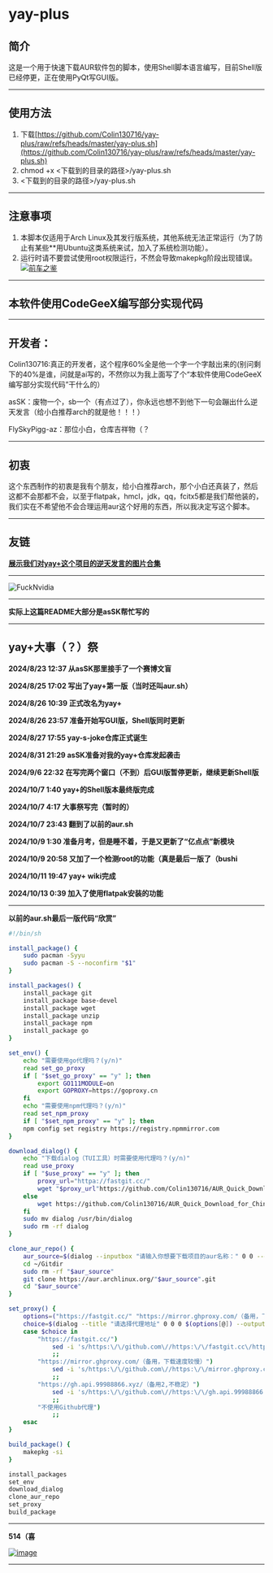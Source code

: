 # yay-plus

## 简介
这是一个用于快速下载AUR软件包的脚本，使用Shell脚本语言编写，目前Shell版已经停更，正在使用PyQt写GUI版。

---

## 使用方法
1. 下载[https://github.com/Colin130716/yay-plus/raw/refs/heads/master/yay-plus.sh](https://github.com/Colin130716/yay-plus/raw/refs/heads/master/yay-plus.sh)
2. chmod +x <下载到的目录的路径>/yay-plus.sh
3. <下载到的目录的路径>/yay-plus.sh

---

## 注意事项
1. 本脚本仅适用于Arch Linux及其发行版系统，其他系统无法正常运行（为了防止有某些**用Ubuntu这类系统来试，加入了系统检测功能）。
2. 运行时请不要尝试使用root权限运行，不然会导致makepkg阶段出现错误。
[![前车之鉴](https://img.z4a.net/images/2024/10/07/0828FE27048941E8E6F5C7E676C46A3E.jpeg)](https://img.z4a.net/image/0828FE27048941E8E6F5C7E676C46A3E.MlR4A)

---

## 本软件使用CodeGeeX编写部分实现代码

---

## 开发者：
Colin130716:真正的开发者，这个程序60%全是他一个字一个字敲出来的(别问剩下的40%是谁，问就是ai写的，不然你以为我上面写了个“本软件使用CodeGeeX编写部分实现代码”干什么的）

asSK：废物一个，sb一个（有点过了），你永远也想不到他下一句会蹦出什么逆天发言（给小白推荐arch的就是他！！！）

FlySkyPigg-az：那位小白，仓库吉祥物（？

---

## 初衷
这个东西制作的初衷是我有个朋友，给小白推荐arch，那个小白还真装了，然后这都不会那都不会，以至于flatpak，hmcl，jdk，qq，fcitx5都是我们帮他装的，我们实在不希望他不会合理运用aur这个好用的东西，所以我决定写这个脚本。

---

## 友链
[**展示我们对yay+这个项目的逆天发言的图片合集**](https://github.com/qwq9scan114514/yay-s-joke)

---

![FuckNvidia](https://raw.githubusercontent.com/Colin130716/yay-plus/master/E868CDC19CF3CB67081991631F2DA957.png)

---

**实际上这篇README大部分是asSK帮忙写的**

---

## yay+大事（？）祭

**2024/8/23 12:37 从asSK那里接手了一个赛博文盲**

**2024/8/25 17:02 写出了yay+第一版（当时还叫aur.sh）**

**2024/8/26 10:39 正式改名为yay+**

**2024/8/26 23:57 准备开始写GUI版，Shell版同时更新**

**2024/8/27 17:55 yay-s-joke仓库正式诞生**

**2024/8/31 21:29 asSK准备对我的yay+仓库发起袭击**

**2024/9/6 22:32 在写完两个窗口（不到）后GUI版暂停更新，继续更新Shell版**

**2024/10/7 1:40 yay+的Shell版本最终版完成**

**2024/10/7 4:17 大事祭写完（暂时的）**

**2024/10/7 23:43 翻到了以前的aur.sh**

**2024/10/9 1:30 准备月考，但是睡不着，于是又更新了“亿点点”新模块**

**2024/10/9 20:58 又加了一个检测root的功能（真是最后一版了（bushi**

**2024/10/11 19:47 yay+ wiki完成**

**2024/10/13 0:39 加入了使用flatpak安装的功能**

---

**以前的aur.sh最后一版代码“欣赏”**

```bash
#!/bin/sh

install_package() {
    sudo pacman -Syyu
    sudo pacman -S --noconfirm "$1"
}

install_packages() {
    install_package git
    install_package base-devel
    install_package wget
    install_package unzip
    install_package npm
    install_package go
}

set_env() {
    echo "需要使用go代理吗？(y/n)"
    read set_go_proxy
    if [ "$set_go_proxy" == "y" ]; then
        export GO111MODULE=on
        export GOPROXY=https://goproxy.cn
    fi
    echo "需要使用npm代理吗？(y/n)"
    read set_npm_proxy
    if [ "$set_npm_proxy" == "y" ]; then
    npm config set registry https://registry.npmmirror.com
}

download_dialog() {
    echo "下载dialog（TUI工具）时需要使用代理吗？(y/n)"
    read use_proxy
    if [ "$use_proxy" == "y" ]; then
        proxy_url="httpa://fastgit.cc/"
        wget "$proxy_url"https://github.com/Colin130716/AUR_Quick_Download_for_Chinese/raw/master/dialog
    else
        wget https://github.com/Colin130716/AUR_Quick_Download_for_Chinese/raw/master/dialog
    fi
    sudo mv dialog /usr/bin/dialog
    sudo rm -rf dialog
}

clone_aur_repo() {
    aur_source=$(dialog --inputbox "请输入你想要下载项目的aur名称：" 0 0 --output-fd 1)
    cd ~/Gitdir
    sudo rm -rf "$aur_source"
    git clone https://aur.archlinux.org/"$aur_source".git
    cd "$aur_source"
}

set_proxy() {
    options=("https://fastgit.cc/" "https://mirror.ghproxy.com/（备用，下载速度较慢）" "https://gh.api.99988866.xyz/（备用2,不稳定）" "不使用Github代理（不推荐）")
    choice=$(dialog --title "请选择代理地址" 0 0 0 $(options[@]) --output-fd 1)
    case $choice in
        "https://fastgit.cc/")
            sed -i 's/https:\/\/github.com\//https:\/\/fastgit.cc\/https:\/\/github.com\//g' PKGBUILD
            ;;
        "https://mirror.ghproxy.com/（备用，下载速度较慢）")
            sed -i 's/https:\/\/github.com\//https:\/\/mirror.ghproxy.com\/https:\/\/github.com\//g' PKGBUILD
            ;;
        "https://gh.api.99988866.xyz/（备用2,不稳定）")
            sed -i 's/https:\/\/github.com\//https:\/\/gh.api.99988866.xyz\/https:\/\/github.com\//g' PKGBUILD
            ;;
        "不使用Github代理")
            ;;
    esac
}

build_package() {
    makepkg -si
}

install_packages
set_env
download_dialog
clone_aur_repo
set_proxy
build_package
```

---

**514（喜**

[![image](https://img.z4a.net/images/2024/10/10/image.png)](https://img.z4a.net/image/image.MYQrW)

---

